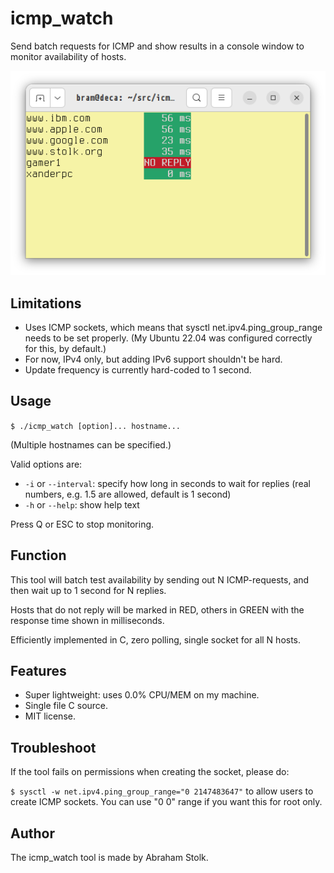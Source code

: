 # icmp_watch
Send batch requests for ICMP and show results in a console window to monitor availability of hosts.

![console](console.png "console")


## Limitations

 * Uses ICMP sockets, which means that sysctl net.ipv4.ping_group_range needs to be set properly. (My Ubuntu 22.04 was configured correctly for this, by default.)
 * For now, IPv4 only, but adding IPv6 support shouldn't be hard.
 * Update frequency is currently hard-coded to 1 second.


## Usage

`$ ./icmp_watch [option]... hostname...`

(Multiple hostnames can be specified.)

Valid options are:

* `-i` or `--interval`: specify how long in seconds to wait for replies (real numbers, e.g. 1.5 are allowed, default is 1 second)
* `-h` or `--help`: show help text

Press Q or ESC to stop monitoring.


## Function

This tool will batch test availability by sending out N ICMP-requests, and then wait up to 1 second for N replies.

Hosts that do not reply will be marked in RED, others in GREEN with the response time shown in milliseconds.

Efficiently implemented in C, zero polling, single socket for all N hosts.


## Features

 * Super lightweight: uses 0.0% CPU/MEM on my machine.
 * Single file C source.
 * MIT license.


## Troubleshoot

If the tool fails on permissions when creating the socket, please do:

`$ sysctl -w net.ipv4.ping_group_range="0 2147483647"` to allow users to create ICMP sockets. You can use "0 0" range if you want this for root only.


## Author

The icmp_watch tool is made by Abraham Stolk.


